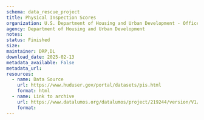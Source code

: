 ```yaml
---
schema: data_rescue_project 
title: Physical Inspection Scores
organization: U.S. Department of Housing and Urban Development - Office of Policy Development and Research
agency: Department of Housing and Urban Development
notes: 
status: Finished
size: 
maintainer: DRP,DL
download_date: 2025-02-13
metadata_available: False
metadata_url: 
resources:
  - name: Data Source
    url: https://www.huduser.gov/portal/datasets/pis.html
    format: html
  - name: Link to archive
    url: https://www.datalumos.org/datalumos/project/219244/version/V1/view
    format: 
---
```


